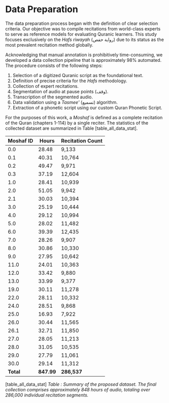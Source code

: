 # Data Preparation

The data preparation process began with the definition of clear selection criteria. Our objective was to compile recitations from world-class experts to serve as reference models for evaluating Quranic learners. This study focuses exclusively on the *Hafs* *riwayah* (رواية حفص) due to its status as the most prevalent recitation method globally.

Acknowledging that manual annotation is prohibitively time-consuming, we developed a data collection pipeline that is approximately 98% automated. The procedure consists of the following steps:

1.  Selection of a digitized Quranic script as the foundational text.
2.  Definition of precise criteria for the *Hafs* methodology.
3.  Collection of expert recitations.
4.  Segmentation of audio at pause points (وقف).
5.  Transcription of the segmented audio.
6.  Data validation using a *Tasmee'* (تسميع) algorithm.
7.  Extraction of a phonetic script using our custom Quran Phonetic Script.

For the purposes of this work, a *Moshaf* is defined as a complete recitation of the Quran (chapters 1-114) by a single reciter. The statistics of the collected dataset are summarized in Table [table_all_data_stat].

| Moshaf ID | Hours         | Recitation Count |
|-----------|---------------|------------------|
| 0.0       | 28.48         | 9,133            |
| 0.1       | 40.31         | 10,764           |
| 0.2       | 49.47         | 9,971            |
| 0.3       | 37.19         | 12,604           |
| 1.0       | 28.41         | 10,939           |
| 2.0       | 51.05         | 9,942            |
| 2.1       | 30.03         | 10,394           |
| 3.0       | 25.19         | 10,444           |
| 4.0       | 29.12         | 10,994           |
| 5.0       | 28.02         | 11,482           |
| 6.0       | 39.39         | 12,435           |
| 7.0       | 28.26         | 9,907            |
| 8.0       | 30.86         | 10,330           |
| 9.0       | 27.95         | 10,642           |
| 11.0      | 24.01         | 10,363           |
| 12.0      | 33.42         | 9,880            |
| 13.0      | 33.99         | 9,377            |
| 19.0      | 30.11         | 11,278           |
| 22.0      | 28.11         | 10,332           |
| 24.0      | 28.51         | 9,868            |
| 25.0      | 16.93         | 7,922            |
| 26.0      | 30.44         | 11,565           |
| 26.1      | 32.71         | 11,850           |
| 27.0      | 28.05         | 11,213           |
| 28.0      | 31.05         | 10,535           |
| 29.0      | 27.79         | 11,061           |
| 30.0      | 29.14         | 11,312           |
| **Total** | **847.99**    | **286,537**      |
[table_all_data_stat]
*Table : Summary of the proposed dataset. The final collection comprises approximately 848 hours of audio, totaling over 286,000 individual recitation segments.*
